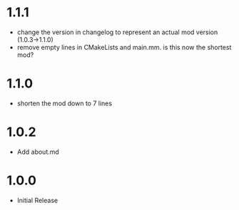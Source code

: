 # 1.1.1
- change the version in changelog to represent an actual mod version (1.0.3->1.1.0)
- remove empty lines in CMakeLists and main.mm. is this now the shortest mod?
# 1.1.0
- shorten the mod down to 7 lines
# 1.0.2
- Add about.md
# 1.0.0
- Initial Release
